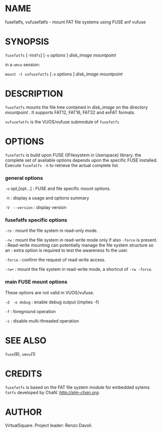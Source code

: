 <!--
.\" Copyright (C) 2020 VirtualSquare. Project Leader: Renzo Davoli
.\"
.\" This is free documentation; you can redistribute it and/or
.\" modify it under the terms of the GNU General Public License,
.\" as published by the Free Software Foundation, either version 2
.\" of the License, or (at your option) any later version.
.\"
.\" The GNU General Public License's references to "object code"
.\" and "executables" are to be interpreted as the output of any
.\" document formatting or typesetting system, including
.\" intermediate and printed output.
.\"
.\" This manual is distributed in the hope that it will be useful,
.\" but WITHOUT ANY WARRANTY; without even the implied warranty of
.\" MERCHANTABILITY or FITNESS FOR A PARTICULAR PURPOSE. See the
.\" GNU General Public License for more details.
.\"
.\" You should have received a copy of the GNU General Public
.\" License along with this manual; if not, write to the Free
.\" Software Foundation, Inc., 51 Franklin St, Fifth Floor, Boston,
.\" MA 02110-1301 USA.
.\"
-->

# NAME

fusefatfs, vufusefatfs - mount FAT file systems using FUSE anf vufuse

# SYNOPSIS

`fusefatfs` [`-hVdfs`] [`-o` _options_ ] *disk_image* *mountpoint*

in a `umvu` session:

`mount -t vufusefatfs` [`-o` _options_ ] *disk_image* *mountpoint*

# DESCRIPTION

`fusefatfs` mounts the file tree contained in *disk_image* on the directory *mountpoint* .
It supports FAT12, FAT16, FAT32 and exFAT formats.

`vufusefatfs` is the VUOS/vufuse submodule of `fusefatfs`

# OPTIONS

`fusefatfs` is build upon FUSE ((Filesystem in Userspace) library.
the  complete  set  of available options depends upon the specific
FUSE installed.  Execute `fusefatfs -h` to retrieve the actual complete
list.

### general options

  `-o` opt,[opt...]
: FUSE and file specific mount options.

  `-h`
: display a usage and options summary

  `-V` &nbsp; `--version`
: display version

### fusefatfs specific options

  `-ro`
: mount the file system in read-only mode.

  `-rw`
: mount the file system in read-write mode only if also `-force` is present.
: Read-write mounting can potentially manage the file system structure so an
: extra option is required to test the awareness fo the user.

  `-force`
: confirm the request of read-write access.

  `-rw+`
: mount the file system in read-write mode, a shortcut of `-rw -force`.

### main FUSE mount options

  These options are not valid in VUOS/vufuse.

  `-d` &nbsp; `-o debug`
: enable debug output (implies -f)

  `-f`
: foreground operation

  `-s`
: disable multi-threaded operation

# SEE ALSO
`fuse`(8), `umvu`(1)

# CREDITS
`fusefatfs` is based on the FAT file system module for embedded sytems `fatfs` 
developed by ChaN:
*http://elm-chan.org*.

# AUTHOR
VirtualSquare. Project leader: Renzo Davoli.

